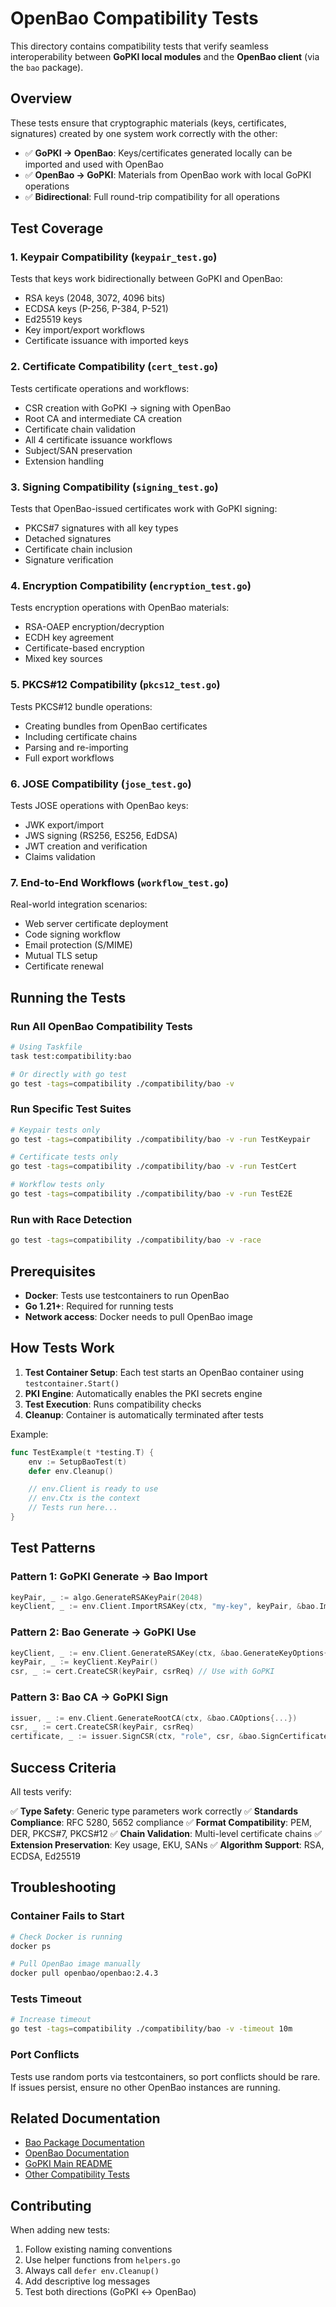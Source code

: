 # OpenBao Compatibility Tests

This directory contains compatibility tests that verify seamless interoperability between **GoPKI local modules** and the **OpenBao client** (via the `bao` package).

## Overview

These tests ensure that cryptographic materials (keys, certificates, signatures) created by one system work correctly with the other:

- ✅ **GoPKI → OpenBao**: Keys/certificates generated locally can be imported and used with OpenBao
- ✅ **OpenBao → GoPKI**: Materials from OpenBao work with local GoPKI operations
- ✅ **Bidirectional**: Full round-trip compatibility for all operations

## Test Coverage

### 1. **Keypair Compatibility** (`keypair_test.go`)
Tests that keys work bidirectionally between GoPKI and OpenBao:
- RSA keys (2048, 3072, 4096 bits)
- ECDSA keys (P-256, P-384, P-521)
- Ed25519 keys
- Key import/export workflows
- Certificate issuance with imported keys

### 2. **Certificate Compatibility** (`cert_test.go`)
Tests certificate operations and workflows:
- CSR creation with GoPKI → signing with OpenBao
- Root CA and intermediate CA creation
- Certificate chain validation
- All 4 certificate issuance workflows
- Subject/SAN preservation
- Extension handling

### 3. **Signing Compatibility** (`signing_test.go`)
Tests that OpenBao-issued certificates work with GoPKI signing:
- PKCS#7 signatures with all key types
- Detached signatures
- Certificate chain inclusion
- Signature verification

### 4. **Encryption Compatibility** (`encryption_test.go`)
Tests encryption operations with OpenBao materials:
- RSA-OAEP encryption/decryption
- ECDH key agreement
- Certificate-based encryption
- Mixed key sources

### 5. **PKCS#12 Compatibility** (`pkcs12_test.go`)
Tests PKCS#12 bundle operations:
- Creating bundles from OpenBao certificates
- Including certificate chains
- Parsing and re-importing
- Full export workflows

### 6. **JOSE Compatibility** (`jose_test.go`)
Tests JOSE operations with OpenBao keys:
- JWK export/import
- JWS signing (RS256, ES256, EdDSA)
- JWT creation and verification
- Claims validation

### 7. **End-to-End Workflows** (`workflow_test.go`)
Real-world integration scenarios:
- Web server certificate deployment
- Code signing workflow
- Email protection (S/MIME)
- Mutual TLS setup
- Certificate renewal

## Running the Tests

### Run All OpenBao Compatibility Tests

```bash
# Using Taskfile
task test:compatibility:bao

# Or directly with go test
go test -tags=compatibility ./compatibility/bao -v
```

### Run Specific Test Suites

```bash
# Keypair tests only
go test -tags=compatibility ./compatibility/bao -v -run TestKeypair

# Certificate tests only
go test -tags=compatibility ./compatibility/bao -v -run TestCert

# Workflow tests only
go test -tags=compatibility ./compatibility/bao -v -run TestE2E
```

### Run with Race Detection

```bash
go test -tags=compatibility ./compatibility/bao -v -race
```

## Prerequisites

- **Docker**: Tests use testcontainers to run OpenBao
- **Go 1.21+**: Required for running tests
- **Network access**: Docker needs to pull OpenBao image

## How Tests Work

1. **Test Container Setup**: Each test starts an OpenBao container using `testcontainer.Start()`
2. **PKI Engine**: Automatically enables the PKI secrets engine
3. **Test Execution**: Runs compatibility checks
4. **Cleanup**: Container is automatically terminated after tests

Example:
```go
func TestExample(t *testing.T) {
    env := SetupBaoTest(t)
    defer env.Cleanup()

    // env.Client is ready to use
    // env.Ctx is the context
    // Tests run here...
}
```

## Test Patterns

### Pattern 1: GoPKI Generate → Bao Import
```go
keyPair, _ := algo.GenerateRSAKeyPair(2048)
keyClient, _ := env.Client.ImportRSAKey(ctx, "my-key", keyPair, &bao.ImportKeyOptions{})
```

### Pattern 2: Bao Generate → GoPKI Use
```go
keyClient, _ := env.Client.GenerateRSAKey(ctx, &bao.GenerateKeyOptions{...})
keyPair, _ := keyClient.KeyPair()
csr, _ := cert.CreateCSR(keyPair, csrReq) // Use with GoPKI
```

### Pattern 3: Bao CA → GoPKI Sign
```go
issuer, _ := env.Client.GenerateRootCA(ctx, &bao.CAOptions{...})
csr, _ := cert.CreateCSR(keyPair, csrReq)
certificate, _ := issuer.SignCSR(ctx, "role", csr, &bao.SignCertificateOptions{})
```

## Success Criteria

All tests verify:

✅ **Type Safety**: Generic type parameters work correctly
✅ **Standards Compliance**: RFC 5280, 5652 compliance
✅ **Format Compatibility**: PEM, DER, PKCS#7, PKCS#12
✅ **Chain Validation**: Multi-level certificate chains
✅ **Extension Preservation**: Key usage, EKU, SANs
✅ **Algorithm Support**: RSA, ECDSA, Ed25519

## Troubleshooting

### Container Fails to Start
```bash
# Check Docker is running
docker ps

# Pull OpenBao image manually
docker pull openbao/openbao:2.4.3
```

### Tests Timeout
```bash
# Increase timeout
go test -tags=compatibility ./compatibility/bao -v -timeout 10m
```

### Port Conflicts
Tests use random ports via testcontainers, so port conflicts should be rare. If issues persist, ensure no other OpenBao instances are running.

## Related Documentation

- [Bao Package Documentation](../../bao/README.md)
- [OpenBao Documentation](https://openbao.org/docs/)
- [GoPKI Main README](../../README.md)
- [Other Compatibility Tests](../README.md)

## Contributing

When adding new tests:

1. Follow existing naming conventions
2. Use helper functions from `helpers.go`
3. Always call `defer env.Cleanup()`
4. Add descriptive log messages
5. Test both directions (GoPKI ↔ OpenBao)
